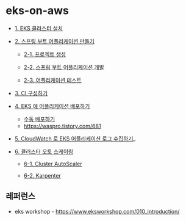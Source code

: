 # eks-on-aws

* [1. EKS 클러스터 설치](https://github.com/gnosia93/container-on-aws/blob/main/tutorial/eks-cluster-launch.md)

* [2. 스프링 부트 어플리케이션 만들기]()

  * [2-1. 프로젝트 생성](https://github.com/gnosia93/eks-on-aws/blob/main/tutorial/springboot-shop.md)

  * [2-2. 스프링 부트 어플리케이션 개발](https://github.com/gnosia93/eks-on-aws/blob/main/tutorial/springboot-devel.md)
 
  * [2-3. 어플리케이션 테스트](https://github.com/gnosia93/eks-on-aws/blob/main/tutorial/springboot-postman.md)
  
* [3. CI 구성하기](https://github.com/gnosia93/eks-on-aws/blob/main/tutorial/eks-codepipe-line.md)

* [4. EKS 에 어플리케이션 배포하기]()
  - [수동 배포하기](https://github.com/gnosia93/eks-on-aws/blob/main/tutorial/eks-manual-deploy.md)
  - https://waspro.tistory.com/681
 
* [5. CloudWatch 로 EKS 어플리케이션 로그 수집하기](https://github.com/gnosia93/eks-on-aws/blob/main/tutorial/eks-logging.md)_

* [6. 클러스터 오토 스케이링]()
  
  - [6-1. Cluster AutoScaler](https://github.com/gnosia93/eks-on-aws/blob/main/tutorial/eks-ca.md)

  - [6-2. Karpenter](https://github.com/gnosia93/eks-on-aws/blob/main/tutorial/eks-karpenter.md)
 


## 레퍼런스 ##

* eks workshop - https://www.eksworkshop.com/010_introduction/

